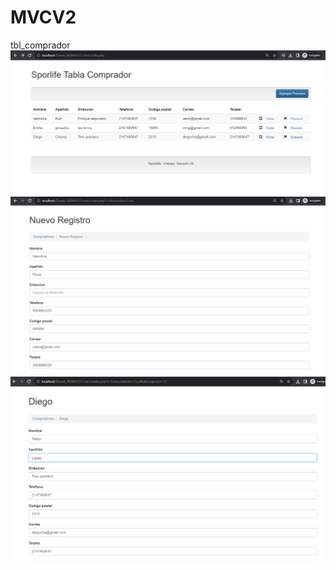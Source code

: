 # MVCV2
tbl_comprador
![](https://github.com/Rodriguezb128/MVCV2/blob/main/captira1.png)
![](https://github.com/Rodriguezb128/MVCV2/blob/main/captura2.png)
![](https://github.com/Rodriguezb128/MVCV2/blob/main/captura3.png)
